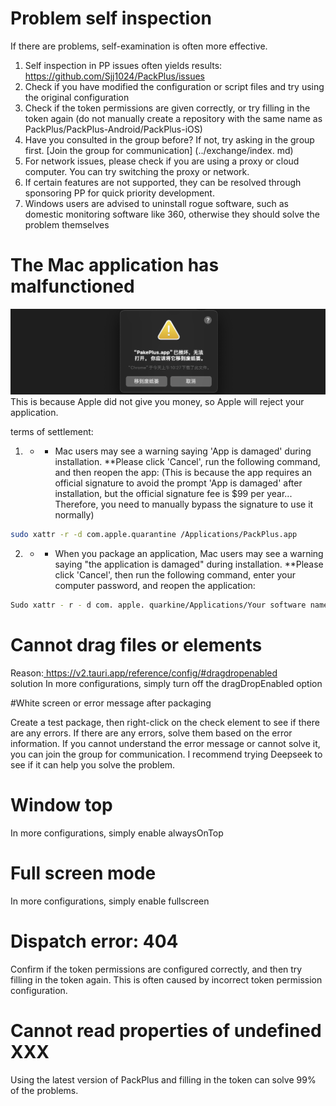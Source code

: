 # Problem self inspection

If there are problems, self-examination is often more effective.

1. Self inspection in PP issues often yields results: https://github.com/Sjj1024/PackPlus/issues
2. Check if you have modified the configuration or script files and try using the original configuration
3. Check if the token permissions are given correctly, or try filling in the token again (do not manually create a repository with the same name as PackPlus/PackPlus-Android/PackPlus-iOS)
4. Have you consulted in the group before? If not, try asking in the group first. [Join the group for communication] (../exchange/index. md)
5. For network issues, please check if you are using a proxy or cloud computer. You can try switching the proxy or network.
6. If certain features are not supported, they can be resolved through sponsoring PP for quick priority development.
7. Windows users are advised to uninstall rogue software, such as domestic monitoring software like 360, otherwise they should solve the problem themselves

# The Mac application has malfunctioned

![](../static/imgs/macerror.png)
This is because Apple did not give you money, so Apple will reject your application.

terms of settlement:

1.  -   -   Mac users may see a warning saying 'App is damaged' during installation. \*\*Please click 'Cancel', run the following command, and then reopen the app: (This is because the app requires an official signature to avoid the prompt 'App is damaged' after installation, but the official signature fee is $99 per year... Therefore, you need to manually bypass the signature to use it normally)

```sh
sudo xattr -r -d com.apple.quarantine /Applications/PackPlus.app
```

2.  -   -   When you package an application, Mac users may see a warning saying "the application is damaged" during installation. \*\*Please click 'Cancel', then run the following command, enter your computer password, and reopen the application:

```sh
Sudo xattr - r - d com. apple. quarkine/Applications/Your software name. app
```

# Cannot drag files or elements

Reason:[ https://v2.tauri.app/reference/config/#dragdropenabled ](https://v2.tauri.app/reference/config/#dragdropenabled)  
solution
In more configurations, simply turn off the dragDropEnabled option

#White screen or error message after packaging

Create a test package, then right-click on the check element to see if there are any errors. If there are any errors, solve them based on the error information.
If you cannot understand the error message or cannot solve it, you can join the group for communication. I recommend trying Deepseek to see if it can help you solve the problem.

# Window top

In more configurations, simply enable alwaysOnTop

# Full screen mode

In more configurations, simply enable fullscreen

# Dispatch error: 404

Confirm if the token permissions are configured correctly, and then try filling in the token again. This is often caused by incorrect token permission configuration.

# Cannot read properties of undefined XXX

Using the latest version of PackPlus and filling in the token can solve 99% of the problems.
